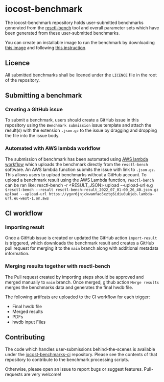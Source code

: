 # iocost-benchmark

The iocost-benchmark repository holds user-submitted benchmarks generated from
the [resctl-bench](https://github.com/facebookexperimental/resctl-demo) tool
and overall parameter sets which have been generated from these user-submitted
benchmarks.

You can create an installable image to run the benchmark by downloading
[this image](https://nightly.link/iocost-benchmark/resctl-demo-image-recipe/workflows/ci.yaml/main/resctl-demo-flasher-efiboot.zip)
and following [this instruction](https://github.com/iocost-benchmark/resctl-demo-image-recipe/blob/main/DEPLOY.md).

## Licence

All submitted benchmarks shall be licened under the `LICENCE` file in the root
of the repository.

## Submitting a benchmark

### Creating a GitHub issue

To submit a benchmark, users should create a GitHub issue in this repository using
the `Benchmark submission` issue template and attach the result(s) with the
extension `.json.gz` to the issue by dragging and dropping the file into the
issue body.

### Automated with AWS lambda workflow

The submission of benchmark has been automated using [AWS lambda workflow](https://github.com/facebookexperimental/resctl-demo/blob/main/resctl-bench/doc/lambda.md) which uploads the benchmark directly from the `resctl-bench` software. An AWS lambda function submits the issue with link to `.json.gz`. This allows users to upload benchmarks without a GitHub account.
To upload a benchmark result  using the AWS Lambda function, `resctl-bench` can be ran like:
resctl-bench -r <RESULT_JSON> upload --upload-url  <AWS lambda function URL>
e.g  
`$resctl-bench --result resctl-bench-result_2022_07_01-00_26_40.json.gz upload --upload-url https://ygvr6jnjckwamfao5xztg6idiu0ukjeb.lambda-url.eu-west-1.on.aws`


## CI workflow

### Importing result

Once a GitHub issue is created or updated the GitHub action `import-result` is triggered, which downloads the benchmark result and creates a GitHub pull request for merging it to the `main` branch along with additional metadata information.

### Merging results together with resctl-bench

The Pull request created by importing steps should be approved and merged manually to `main` branch. Once merged, github action `Merge results` merges the benchmarks data and generates the final hwdb file.  

The following artifcats are uploaded to the CI workflow for each trigger:
  - Final hwdb file
  - Merged results
  - PDFs
  - hwdb input Files


## Contributing

The code which handles user-submissions behind-the-scenes is available under the
[iocost-benchmarks-ci](https://github.com/iocost-benchmark/iocost-benchmarks-ci/)
repository. Please see the contents of that repository to contribute to the
benchmark processing scripts.

Otherwise, please open an issue to report bugs or suggest features.
Pull-requests are very welcome!
